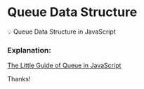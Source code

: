 # Queue Data Structure 

💡 Queue Data Structure in JavaScript

### Explanation:

[The Little Guide of Queue in JavaScript](https://medium.com/p/4f67e79260d9)

Thanks!
